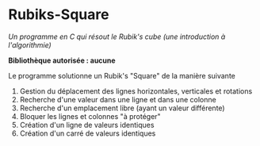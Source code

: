 # Rubiks-Square

_Un programme en C qui résout le Rubik's cube (une introduction à l'algorithmie)_

__Bibliothèque autorisée : aucune__

Le programme solutionne un Rubik's "Square" de la manière suivante 

1. Gestion du déplacement des lignes horizontales, verticales et rotations
2. Recherche d'une valeur dans une ligne et dans une colonne
3. Recherche d'un emplacement libre (ayant un valeur différente)
4. Bloquer les lignes et colonnes "à protéger"
5. Création d'un ligne de valeurs identiques
6. Création d'un carré de valeurs identiques
